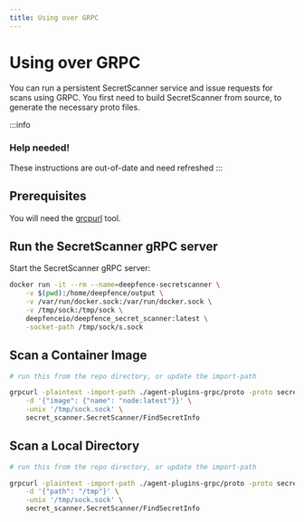 ```yaml
---
title: Using over GRPC
---
```


# Using over GRPC

You can run a persistent SecretScanner service and issue requests for scans using GRPC.  You first need to build SecretScanner from source, to generate the necessary proto files.

:::info

### Help needed!

These instructions are out-of-date and need refreshed
:::

## Prerequisites

You will need the [grcpurl](https://github.com/fullstorydev/grpcurl) tool.


## Run the SecretScanner gRPC server

Start the SecretScanner gRPC server:

```bash
docker run -it --rm --name=deepfence-secretscanner \
	-v $(pwd):/home/deepfence/output \
	-v /var/run/docker.sock:/var/run/docker.sock \
	-v /tmp/sock:/tmp/sock \
	deepfenceio/deepfence_secret_scanner:latest \
	-socket-path /tmp/sock/s.sock
```


## Scan a Container Image

```bash
# run this from the repo directory, or update the import-path

grpcurl -plaintext -import-path ./agent-plugins-grpc/proto -proto secret_scanner.proto \
    -d '{"image": {"name": "node:latest"}}' \
    -unix '/tmp/sock.sock' \
    secret_scanner.SecretScanner/FindSecretInfo
```

## Scan a Local Directory

```bash
# run this from the repo directory, or update the import-path

grpcurl -plaintext -import-path ./agent-plugins-grpc/proto -proto secret_scanner.proto \
	-d '{"path": "/tmp"}' \
	-unix '/tmp/sock.sock' \
	secret_scanner.SecretScanner/FindSecretInfo
```

